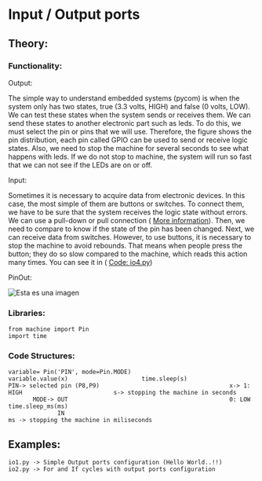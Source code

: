 # Input / Output ports
## Theory:
### Functionality:

Output:

The simple way to understand embedded systems (pycom) is when the system only has two states, true (3.3 volts, HIGH) and false (0 volts, LOW). We can test these states when the system sends or receives them. We can send these states to another electronic part such as leds. To do this, we must select the pin or pins that we will use. Therefore, the figure shows the pin distribution, each pin called GPIO can be used to send or receive logic states. Also, we need to stop the machine for several seconds to see what happens with leds. If we do not stop to machine, the system will run so fast that we can not see if the LEDs are on or off.   

Input: 

Sometimes it is necessary to acquire data from electronic devices. In this case, the most simple of them are buttons or switches. To connect them, we have to be sure that the system receives the logic state without errors. We can use a pull-down or pull connection ( [More information](https://www.electronics-tutorials.ws/logic/pull-up-resistor.html)). Then, we need to compare to know if the state of the pin has been changed. Next, we can receive data from switches. However, to use buttons, it is necessary to stop the machine to avoid rebounds. That means when people press the button; they do so slow compared to the machine, which reads this action many times. You can see it in ( [Code: io4.py](https://github.com/puldavid87/PYCOM/blob/main/2.%20%20IO%20ports/io4.py))


PinOut:

![Esta es una imagen](https://github.com/puldavid87/PYCOM/blob/main/fipy-pinout.png)

### Libraries:
```
from machine import Pin
import time
```
### Code Structures:
```
variable= Pin('PIN', mode=Pin.MODE)                          variable.value(x)                     time.sleep(s)
PIN-> selected pin (P8,P9)                                     x-> 1: HIGH                          s-> stopping the machine in seconds
       MODE-> OUT                                              0: LOW                               time.sleep_ms(ms) 
              IN                                                                                    ms -> stopping the machine in miliseconds
```
## Examples:
```
io1.py -> Simple Output ports configuration (Hello World..!!)
io2.py -> For and If cycles with output ports configuration
```
